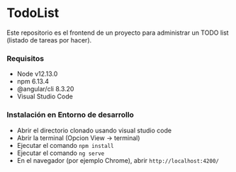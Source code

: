 # TodoList

Este repositorio es el frontend de un proyecto para administrar un TODO list (listado de tareas por hacer).

### Requisitos
- Node                              v12.13.0
- npm                               6.13.4
- @angular/cli                      8.3.20
- Visual Studio Code

### Instalación en Entorno de desarrollo
- Abrir el directorio clonado usando visual studio code
- Abrir la terminal (Opcion View -> terminal)
- Ejecutar el comando `npm install`
- Ejecutar el comando `ng serve`
- En el navegador (por ejemplo Chrome), abrir `http://localhost:4200/`

